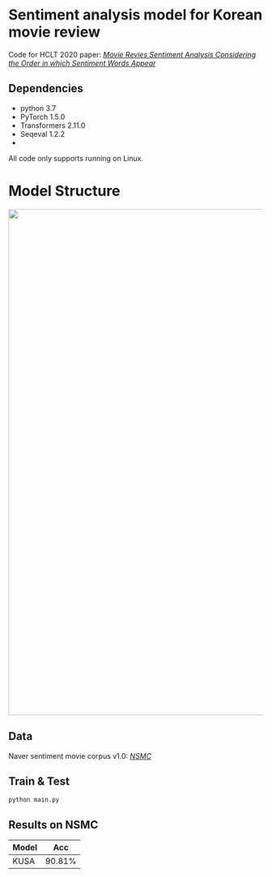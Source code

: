 # Sentiment analysis model for Korean movie review
Code for HCLT 2020 paper: *[Movie Revies Sentiment Analysis Considering the Order in which Sentiment Words Appear](http://koreascience.or.kr/article/CFKO202030060610812.page?&lang=ko)*

## Dependencies
- python 3.7
- PyTorch 1.5.0
- Transformers 2.11.0
- Seqeval 1.2.2
- 

All code only supports running on Linux.

# Model Structure

<img src='model.png' width='1000'>



## Data

Naver sentiment movie corpus v1.0: *[NSMC](https://github.com/e9t/nsmc)*

## Train & Test

```
python main.py
```

## Results on NSMC

| Model | Acc |
|---|--------- |
| KUSA | 90.81% |

